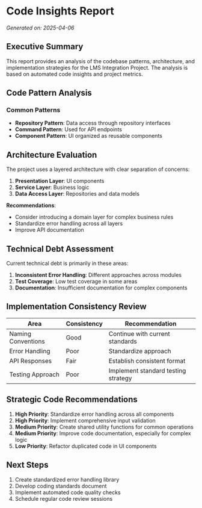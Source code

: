 # Code Insights Report

_Generated on: 2025-04-06_

## Executive Summary

This report provides an analysis of the codebase patterns, architecture, and implementation strategies for the LMS Integration Project. The analysis is based on automated code insights and project metrics.

## Code Pattern Analysis

### Common Patterns

- **Repository Pattern**: Data access through repository interfaces
- **Command Pattern**: Used for API endpoints
- **Component Pattern**: UI organized as reusable components

## Architecture Evaluation

The project uses a layered architecture with clear separation of concerns:

1. **Presentation Layer**: UI components
2. **Service Layer**: Business logic
3. **Data Access Layer**: Repositories and data models

**Recommendations**:
- Consider introducing a domain layer for complex business rules
- Standardize error handling across all layers
- Improve API documentation

## Technical Debt Assessment

Current technical debt is primarily in these areas:

1. **Inconsistent Error Handling**: Different approaches across modules
2. **Test Coverage**: Low test coverage in some areas
3. **Documentation**: Insufficient documentation for complex components

## Implementation Consistency Review

| Area | Consistency | Recommendation |
|------|------------|----------------|
| Naming Conventions | Good | Continue with current standards |
| Error Handling | Poor | Standardize approach |
| API Responses | Fair | Establish consistent format |
| Testing Approach | Poor | Implement standard testing strategy |

## Strategic Code Recommendations

1. **High Priority**: Standardize error handling across all components
2. **High Priority**: Implement comprehensive input validation
3. **Medium Priority**: Create shared utility functions for common operations
4. **Medium Priority**: Improve code documentation, especially for complex logic
5. **Low Priority**: Refactor duplicated code in UI components

## Next Steps

1. Create standardized error handling library
2. Develop coding standards document
3. Implement automated code quality checks
4. Schedule regular code review sessions
